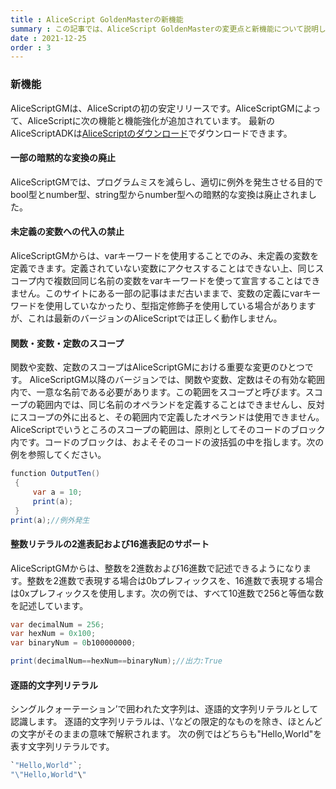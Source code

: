 ```yaml
---
title : AliceScript GoldenMasterの新機能
summary : この記事では、AliceScript GoldenMasterの変更点と新機能について説明します
date : 2021-12-25
order : 3
---
```

### 新機能
AliceScriptGMは、AliceScriptの初の安定リリースです。AliceScriptGMによって、AliceScriptに次の機能と機能強化が追加されています。 最新のAliceScriptADKは[AliceScriptのダウンロード](../download.md)でダウンロードできます。

#### 一部の暗黙的な変換の廃止
AliceScriptGMでは、プログラムミスを減らし、適切に例外を発生させる目的でbool型とnumber型、string型からnumber型への暗黙的な変換は廃止されました。

#### 未定義の変数への代入の禁止
AliceScriptGMからは、varキーワードを使用することでのみ、未定義の変数を定義できます。定義されていない変数にアクセスすることはできない上、同じスコープ内で複数回同じ名前の変数をvarキーワードを使って宣言することはできません。このサイトにある一部の記事はまだ古いままで、変数の定義にvarキーワードを使用していなかったり、型指定修飾子を使用している場合がありますが、これは最新のバージョンのAliceScriptでは正しく動作しません。

#### 関数・変数・定数のスコープ
関数や変数、定数のスコープはAliceScriptGMにおける重要な変更のひとつです。 AliceScriptGM以降のバージョンでは、関数や変数、定数はその有効な範囲内で、一意な名前である必要があります。この範囲をスコープと呼びます。スコープの範囲内では、同じ名前のオペランドを定義することはできませんし、反対にスコープの外に出ると、その範囲内で定義したオペランドは使用できません。 AliceScriptでいうところのスコープの範囲は、原則としてそのコードのブロック内です。コードのブロックは、およそそのコードの波括弧の中を指します。次の例を参照してください。

```cs title="AliceScript"
function OutputTen()
 {
     var a = 10;
     print(a);
 }
print(a);//例外発生
```

#### 整数リテラルの2進表記および16進表記のサポート
AliceScriptGMからは、整数を2進数および16進数で記述できるようになります。整数を2進数で表現する場合は0bプレフィックスを、16進数で表現する場合は0xプレフィックスを使用します。次の例では、すべて10進数で256と等価な数を記述しています。

```cs title="AliceScript"
var decimalNum = 256;
var hexNum = 0x100;
var binaryNum = 0b100000000;

print(decimalNum==hexNum==binaryNum);//出力:True
```

#### 逐語的文字列リテラル
シングルクォーテーション’で囲われた文字列は、逐語的文字列リテラルとして認識します。 逐語的文字列リテラルは、\’などの限定的なものを除き、ほとんどの文字がそのままの意味で解釈されます。 次の例ではどちらも"Hello,World"を表す文字列リテラルです。

```cs title="AliceScript"
`"Hello,World"`;
"\"Hello,World"\"
```